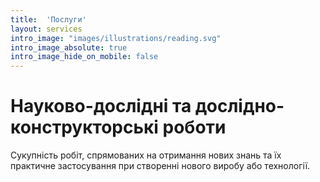 ```yaml
---
title:  'Послуги'
layout: services
intro_image: "images/illustrations/reading.svg"
intro_image_absolute: true
intro_image_hide_on_mobile: false
---
```


# Науково-дослідні та дослідно-конструкторські роботи

Сукупність робіт, спрямованих на отримання нових знань та їх практичне застосування при створенні нового виробу або технології.

